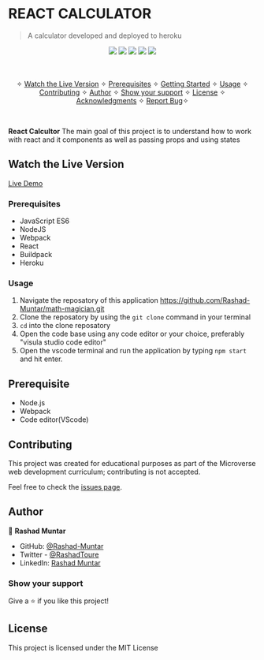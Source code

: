 # REACT CALCULATOR

> A calculator developed and deployed to heroku 

<p align="center">
    <a href="https://img.shields.io/badge/Microverse-blueviolet" alt="Contributors">
        <img src="https://img.shields.io/badge/Microverse-blueviolet" /></a>
    <a href="https://www.javascript.com/" alt="JS">
        <img src="https://img.shields.io/badge/javaScript-ES6-yellow" /></a>
    <a href="https://webpack.js.org//" alt="Webpack">
        <img src="https://img.shields.io/badge/Webpack.js-5.21.2-blue" /></a>
    <a href="https://eslint.org/" alt="Eslint">
        <img src="https://img.shields.io/badge/eslint-6.8.0-red" /></a>
    <a href="https://stylelint.io/" alt="Stylelint">
        <img src="https://img.shields.io/badge/Stylelint-13.3.x-green" /></a>
</p>

<p align="center">
    <br />
    <br />&#10023;
    <a href="#Prerequisites">Watch the Live Version</a> &#10023;
    <a href="#Prerequisites">Prerequisites</a> &#10023;
    <a href="#Getting-Started">Getting Started</a> &#10023;
    <a href="#Usage">Usage</a> &#10023;
    <a href="#Contributing">Contributing</a> &#10023;
    <a href="#Author">Author</a> &#10023;
    <a href="#Show-your-support">Show your support</a> &#10023;
    <a href="#License">License</a> &#10023;
    <a href="#Acknowledgments">Acknowledgments</a> &#10023;
    <a href="https://github.com/Rashad-Muntar/to-do">Report Bug</a>&#10023;

</p>

<br/>

<b>React Calcultor</b> The main goal of this project is to understand how to work with react and it components as well as passing props and using states


## Watch the Live Version

[Live Demo](https://boiling-dawn-53650.herokuapp.com/)

### Prerequisites

- JavaScript ES6
- NodeJS
- Webpack
- React
- Buildpack
- Heroku


### Usage
1. Navigate the reposatory of this application https://github.com/Rashad-Muntar/math-magician.git
2. Clone the reposatory by using the `git clone` command in your terminal
3. `cd` into the clone reposatory
4. Open the code base using any code editor or your choice, preferably "visula studio code editor"
5. Open the vscode terminal and run the application by typing `npm start` and hit enter.


## Prerequisite
- Node.js
- Webpack
- Code editor(VScode)


## Contributing

This project was created for educational purposes as part of the Microverse web development curriculum; contributing is not accepted.

Feel free to check the [issues page](https://github.com/Rashad-Muntar/to-do/issues).

## Author

👤 **Rashad Muntar**

- GitHub: [@Rashad-Muntar](https://github.com/Rashad-Muntar)
- Twitter - [@RashadToure](https://twitter.com/RashadToure)
- LinkedIn: [Rashad Muntar](https://www.linkedin.com/in/rashad-muntar/)

### Show your support

Give a ⭐️ if you like this project!

## License


This project is licensed under the MIT License
